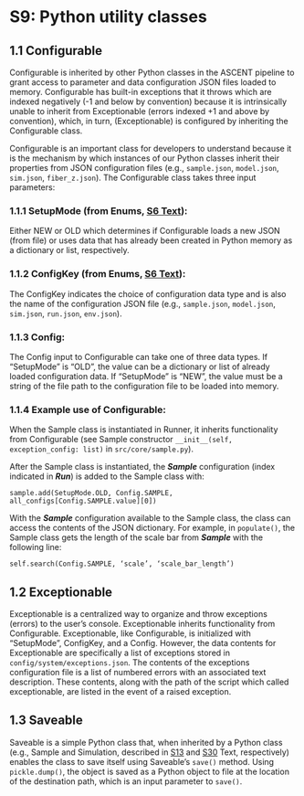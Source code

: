 # S9: Python utility classes

##  1.1 Configurable

Configurable is inherited by other Python classes in the ASCENT pipeline
to grant access to parameter and data configuration JSON files loaded to
memory. Configurable has built-in exceptions that it throws which are
indexed negatively (-1 and below by convention) because it is
intrinsically unable to inherit from Exceptionable (errors indexed +1
and above by convention), which, in turn, (Exceptionable) is configured
by inheriting the Configurable class.

Configurable is an important class for developers to understand because
it is the mechanism by which instances of our Python classes inherit
their properties from JSON configuration files (e.g., `sample.json`,
`model.json`, `sim.json`, `fiber_z.json`). The Configurable class takes three
input parameters:

### 1.1.1 SetupMode (from Enums, [S6 Text](https://github.com/wmglab-duke/ascent/wiki/S6:-Enums)):

Either NEW or OLD which determines if Configurable loads a new JSON
(from file) or uses data that has already been created in Python memory
as a dictionary or list, respectively.

### 1.1.2 ConfigKey (from Enums, [S6 Text](https://github.com/wmglab-duke/ascent/wiki/S6:-Enums)):

The ConfigKey indicates the choice of configuration data type and is
also the name of the configuration JSON file (e.g., `sample.json`,
`model.json`, `sim.json`, `run.json`, `env.json`).

### 1.1.3 Config:

The Config input to Configurable can take one of three data types. If
“SetupMode” is “OLD”, the value can be a dictionary or list of already
loaded configuration data. If “SetupMode” is “NEW”, the value must be a
string of the file path to the configuration file to be loaded into
memory.

###  1.1.4 Example use of Configurable:

When the Sample class is instantiated in Runner, it inherits
functionality from Configurable (see Sample constructor
`__init__(self, exception_config: list)` in `src/core/sample.py`).

After the Sample class is instantiated, the ***Sample*** configuration
(index indicated in ***Run***) is added to the Sample class with:

`sample.add(SetupMode.OLD, Config.SAMPLE, all_configs[Config.SAMPLE.value][0])`

With the ***Sample*** configuration available to the Sample class, the
class can access the contents of the JSON dictionary. For example, in
`populate()`, the Sample class gets the length of the scale bar from
***Sample*** with the following line:

`self.search(Config.SAMPLE, ‘scale’, ‘scale_bar_length’)`

##  1.2 Exceptionable

Exceptionable is a centralized way to organize and throw exceptions
(errors) to the user’s console. Exceptionable inherits functionality
from Configurable. Exceptionable, like Configurable, is initialized with
“SetupMode”, ConfigKey, and a Config. However, the data contents for
Exceptionable are specifically a list of exceptions stored in
`config/system/exceptions.json`. The contents of the exceptions
configuration file is a list of numbered errors with an associated text
description. These contents, along with the path of the script which called
exceptionable, are listed in the event of a raised exception.

##  1.3 Saveable

Saveable is a simple Python class that, when inherited by a Python class
(e.g., Sample and Simulation, described in [S13](https://github.com/wmglab-duke/ascent/wiki/S13:-Python-classes-for-representing-nerve-morphology-(Sample)) and [S30](https://github.com/wmglab-duke/ascent/wiki/S30:-Python-simulation-class) Text, respectively) enables the class to save itself using
Saveable’s `save()` method. Using `pickle.dump()`, the object is saved as a
Python object to file at the location of the destination path, which is
an input parameter to `save()`.
